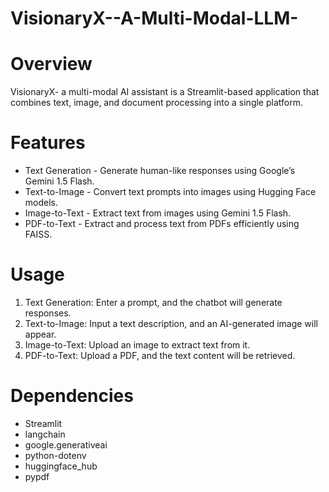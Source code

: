 # VisionaryX--A-Multi-Modal-LLM- #

# Overview #

VisionaryX- a multi-modal AI assistant is a Streamlit-based application that combines text, image, and document processing into a single platform.

# Features #

 * Text Generation - Generate human-like responses using Google’s Gemini 1.5 Flash.
 * Text-to-Image - Convert text prompts into images using Hugging Face models.
 * Image-to-Text - Extract text from images using Gemini 1.5 Flash.
 * PDF-to-Text - Extract and process text from PDFs efficiently using FAISS. 

#  Usage #

  1. Text Generation: Enter a prompt, and the chatbot will generate responses.
  2. Text-to-Image: Input a text description, and an AI-generated image will appear.
  3. Image-to-Text: Upload an image to extract text from it.
  4. PDF-to-Text: Upload a PDF, and the text content will be retrieved.

# Dependencies #

 * Streamlit
 * langchain
 * google.generativeai
 * python-dotenv
 * huggingface_hub
 * pypdf
   




           





